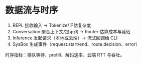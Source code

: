 # 数据流与时序

1. REPL 接收输入 -> Tokenize/评估复杂度
2. Conversation 聚合上下文/提示词 -> Router 估算成本与延迟
3. Inference 发起请求（本地或云端）-> 流式回调给 CLI
4. SysBox 生成事件（request.start/end、route.decision、error）

时序指标：排队等待、prefill、解码速率、云端 RTT 与吞吐。





